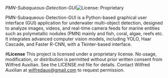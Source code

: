 *PMN-Subaqueous-Detection-GUI*![License: Proprietary](https://img.shields.io/badge/License-Proprietary-red.svg)

PMN-Subaqueous-Detection-GUI is a Python-based graphical user interface (GUI) application for underwater multi-object detection, designed to analyze images, videos, and real-time camera feeds for marine entities such as polymetallic nodules (PMN) mainly and fish, coral, algae, reefs etc. It integrates advanced computer vision models, including YOLO, Haar Cascade, and Faster R-CNN, with a Tkinter-based interface. 




#**License**
This project is licensed under a proprietary license. No usage, modification, or distribution is permitted without prior written consent from Wilfred Auxilian. See the LICENSE.md file for details. Contact Wilfred Auxilian at wilfredaux@gmail.com to request permission.
